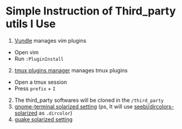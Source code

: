 # Simple Instruction of Third_party utils I Use

1. [Vundle](https://github.com/VundleVim/Vundle.vim) manages vim plugins
 - Open vim
 - Run `:PluginInstall`
2. [tmux plugins manager](https://github.com/tmux-plugins/tpm) manages tmux plugins
  - Open a tmux session
  - Press `prefix` + `I`

2. The third_party softwares will be cloned in the `/third_party`
  1. [gnome-terminal solarized setting](https://github.com/Anthony25/gnome-terminal-colors-solarized)
  (ps, It will use [seebi/dircolors-solarized](https://github.com/seebi/dircolors-solarized) as `.dircolor`)
  2. [guake solarized setting](https://github.com/coolwanglu/guake-colors-solarized)

